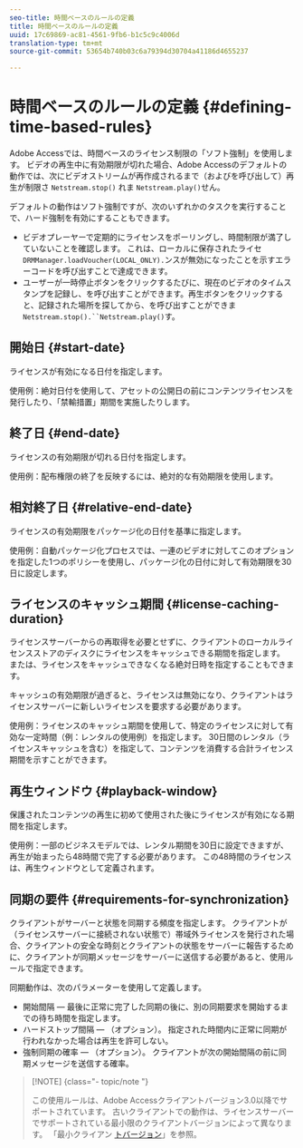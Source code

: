 ```yaml
---
seo-title: 時間ベースのルールの定義
title: 時間ベースのルールの定義
uuid: 17c69869-ac81-4561-9fb6-b1c5c9c4006d
translation-type: tm+mt
source-git-commit: 53654b740b03c6a79394d30704a41186d4655237

---
```



# 時間ベースのルールの定義 {#defining-time-based-rules}

Adobe Accessでは、時間ベースのライセンス制限の「ソフト強制」を使用します。 ビデオの再生中に有効期限が切れた場合、Adobe Accessのデフォルトの動作では、次にビデオストリームが再作成されるまで（およびを呼び出して）再生が制限さ `Netstream.stop()` れま `Netstream.play()`せん。

デフォルトの動作はソフト強制ですが、次のいずれかのタスクを実行することで、ハード強制を有効にすることもできます。

* ビデオプレーヤーで定期的にライセンスをポーリングし、時間制限が満了していないことを確認します。 これは、ローカルに保存されたライセ `DRMManager.loadVoucher(LOCAL_ONLY).`ンスが無効になったことを示すエラーコードを呼び出すことで達成できます。
* ユーザーが一時停止ボタンをクリックするたびに、現在のビデオのタイムスタンプを記録し、を呼び出すことができます。再生ボタンをクリックすると、記録された場所を探してから、を呼び出すことができま `Netstream.stop().``Netstream.play()`す。

## 開始日 {#start-date}

ライセンスが有効になる日付を指定します。

使用例：絶対日付を使用して、アセットの公開日の前にコンテンツライセンスを発行したり、「禁輸措置」期間を実施したりします。

## 終了日 {#end-date}

ライセンスの有効期限が切れる日付を指定します。

使用例：配布権限の終了を反映するには、絶対的な有効期限を使用します。

## 相対終了日 {#relative-end-date}

ライセンスの有効期限をパッケージ化の日付を基準に指定します。

使用例：自動パッケージ化プロセスでは、一連のビデオに対してこのオプションを指定した1つのポリシーを使用し、パッケージ化の日付に対して有効期限を30日に設定します。

## ライセンスのキャッシュ期間 {#license-caching-duration}

ライセンスサーバーからの再取得を必要とせずに、クライアントのローカルライセンスストアのディスクにライセンスをキャッシュできる期間を指定します。 または、ライセンスをキャッシュできなくなる絶対日時を指定することもできます。

キャッシュの有効期限が過ぎると、ライセンスは無効になり、クライアントはライセンスサーバーに新しいライセンスを要求する必要があります。

使用例：ライセンスのキャッシュ期間を使用して、特定のライセンスに対して有効な一定時間（例：レンタルの使用例）を指定します。 30日間のレンタル（ライセンスキャッシュを含む）を指定して、コンテンツを消費する合計ライセンス期間を示すことができます。

## 再生ウィンドウ {#playback-window}

保護されたコンテンツの再生に初めて使用された後にライセンスが有効になる期間を指定します。

使用例：一部のビジネスモデルでは、レンタル期間を30日に設定できますが、再生が始まったら48時間で完了する必要があります。 この48時間のライセンスは、再生ウィンドウとして定義されます。

## 同期の要件 {#requirements-for-synchronization}

クライアントがサーバーと状態を同期する頻度を指定します。 クライアントが（ライセンスサーバーに接続されない状態で）帯域外ライセンスを発行された場合、クライアントの安全な時刻とクライアントの状態をサーバーに報告するために、クライアントが同期メッセージをサーバーに送信する必要があると、使用ルールで指定できます。

同期動作は、次のパラメーターを使用して定義します。

* 開始間隔 — 最後に正常に完了した同期の後に、別の同期要求を開始するまでの待ち時間を指定します。
* ハードストップ間隔 — （オプション）。 指定された時間内に正常に同期が行われなかった場合は再生を許可しない。
* 強制同期の確率 — （オプション）。 クライアントが次の開始間隔の前に同期メッセージを送信する確率。

>[!NOTE] {class=&quot;- topic/note &quot;}
>
>この使用ルールは、Adobe Accessクライアントバージョン3.0以降でサポートされています。 古いクライアントでの動作は、ライセンスサーバーでサポートされている最小限のクライアントバージョンによって異なります。 「最小クライアン [トバージョン](../../../../aaxs-protecting-content/content-implementing-the-license-server/content-handling-license-reqs/content-minimum-client-version.md)」を参照。